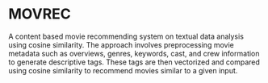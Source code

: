 # MOVREC
A content based movie recommending system on textual data analysis using cosine similarity. The approach involves preprocessing movie metadata such as overviews, genres, keywords, cast, and crew information to generate descriptive tags. These tags are then vectorized and compared using cosine similarity to recommend movies similar to a given input.



